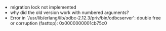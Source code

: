- migration lock not implemented
- why did the old version work with numbered arguments?
- Error in `/usr/lib/erlang/lib/odbc-2.12.3/priv/bin/odbcserver': double free or corruption (fasttop): 0x0000000001cb75c0 

